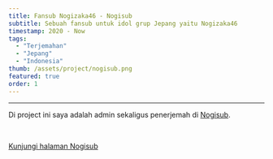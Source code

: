 ```yaml
---
title: Fansub Nogizaka46 - Nogisub
subtitle: Sebuah fansub untuk idol grup Jepang yaitu Nogizaka46
timestamp: 2020 - Now
tags:
  - "Terjemahan"
  - "Jepang"
  - "Indonesia"
thumb: /assets/project/nogisub.png
featured: true
order: 1
---
```


---

Di project ini saya adalah admin sekaligus penerjemah di [Nogisub](https://www.nogisub.com/).

<br/>

[Kunjungi halaman Nogisub](https://www.nogisub.com/)
